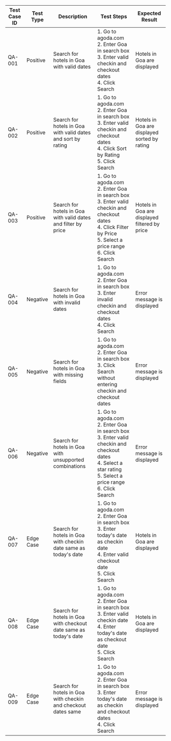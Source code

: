 | Test Case ID | Test Type | Description | Test Steps | Expected Result |
| --- | --- | --- | --- | --- |
| QA-001 | Positive | Search for hotels in Goa with valid dates | 1. Go to agoda.com <br> 2. Enter Goa in search box <br> 3. Enter valid checkin and checkout dates <br> 4. Click Search | Hotels in Goa are displayed |
| QA-002 | Positive | Search for hotels in Goa with valid dates and sort by rating | 1. Go to agoda.com <br> 2. Enter Goa in search box <br> 3. Enter valid checkin and checkout dates <br> 4. Click Sort by Rating <br> 5. Click Search | Hotels in Goa are displayed sorted by rating |
| QA-003 | Positive | Search for hotels in Goa with valid dates and filter by price | 1. Go to agoda.com <br> 2. Enter Goa in search box <br> 3. Enter valid checkin and checkout dates <br> 4. Click Filter by Price <br> 5. Select a price range <br> 6. Click Search | Hotels in Goa are displayed filtered by price |
| QA-004 | Negative | Search for hotels in Goa with invalid dates | 1. Go to agoda.com <br> 2. Enter Goa in search box <br> 3. Enter invalid checkin and checkout dates <br> 4. Click Search | Error message is displayed |
| QA-005 | Negative | Search for hotels in Goa with missing fields | 1. Go to agoda.com <br> 2. Enter Goa in search box <br> 3. Click Search without entering checkin and checkout dates | Error message is displayed |
| QA-006 | Negative | Search for hotels in Goa with unsupported combinations | 1. Go to agoda.com <br> 2. Enter Goa in search box <br> 3. Enter valid checkin and checkout dates <br> 4. Select a star rating <br> 5. Select a price range <br> 6. Click Search | Error message is displayed |
| QA-007 | Edge Case | Search for hotels in Goa with checkin date same as today's date | 1. Go to agoda.com <br> 2. Enter Goa in search box <br> 3. Enter today's date as checkin date <br> 4. Enter valid checkout date <br> 5. Click Search | Hotels in Goa are displayed |
| QA-008 | Edge Case | Search for hotels in Goa with checkout date same as today's date | 1. Go to agoda.com <br> 2. Enter Goa in search box <br> 3. Enter valid checkin date <br> 4. Enter today's date as checkout date <br> 5. Click Search | Hotels in Goa are displayed |
| QA-009 | Edge Case | Search for hotels in Goa with checkin and checkout dates same | 1. Go to agoda.com <br> 2. Enter Goa in search box <br> 3. Enter today's date as checkin and checkout dates <br> 4. Click Search | Error message is displayed |
